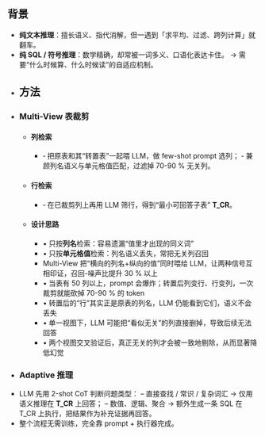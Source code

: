 ## 背景
- **纯文本推理**：擅长语义、指代消解，但一遇到「求平均、过滤、跨列计算」就翻车。
- **纯 SQL / 符号推理**：数学精确，却常被一词多义、口语化表达卡住。
  → 需要“什么时候算、什么时候读”的自适应机制。
- ## 方法
- ### Multi-View 表裁剪
	- #### 列检索
		- ‑ 把原表和其“转置表”一起喂 LLM，做 few-shot prompt 选列；
		  ‑ 兼顾列名语义与单元格值匹配，过滤掉 70-90 % 无关列。
	- #### 行检索
		- ‑ 在已裁剪列上再用 LLM 筛行，得到“最小可回答子表” **T_CR**。
	- #### 设计思路
		- • 只按**列名**检索：容易遗漏“值里才出现的同义词”
		- • 只按**单元格值**检索：列名语义丢失，常把无关列召回
		- Multi-View 把“横向的列名+纵向的值”同时喂给 LLM，让两种信号互相印证，召回-噪声比提升 30 % 以上
		- • 当表有 50 列以上，prompt 会爆炸；转置后列变行、行变列，一次裁剪就能砍掉 70-90 % 的 token
		- • 转置后的“行”其实正是原表的列名，LLM 仍能看到它们，语义不会丢失
		- • 单一视图下，LLM 可能把“看似无关”的列直接删掉，导致后续无法回答
		- • 两个视图交叉验证后，真正无关的列才会被一致地剔除，从而显著降低幻觉
- ### Adaptive 推理
- LLM 先用 2-shot CoT 判断问题类型：
  – 直接查找 / 常识 / 复杂词汇 → 仅用语义推理在 **T_CR** 上回答；
  – 数值、逻辑、聚合 → 额外生成一条 SQL 在 T_CR 上执行，把结果作为补充证据再回答。
- 整个流程无需训练，完全靠 prompt + 执行器完成。